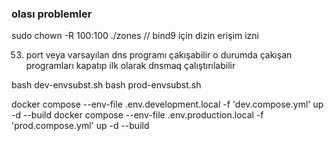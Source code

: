 ### olası problemler

sudo chown -R 100:100 ./zones // bind9 için dizin erişim izni

53. port veya varsayılan dns programı çakışabilir o durumda çakışan programları kapatıp ilk olarak dnsmaq çalıştırılabilir

bash dev-envsubst.sh
bash prod-envsubst.sh

docker compose --env-file .env.development.local -f 'dev.compose.yml' up -d --build
docker compose --env-file .env.production.local -f 'prod.compose.yml' up -d --build

